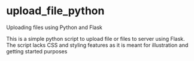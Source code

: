 # upload_file_python
Uploading files using Python and Flask

This is a simple python script to upload file or files to server using Flask.
The script lacks CSS and styling features as it is meant for illustration and getting started purposes
